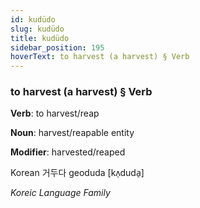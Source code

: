 ```yaml
---
id: kudüdo
slug: kudüdo
title: kudüdo
sidebar_position: 195
hoverText: to harvest (a harvest) § Verb
---
```


### to harvest (a harvest) § Verb

**Verb**: to harvest/reap

**Noun**: harvest/reapable entity

**Modifier**: harvested/reaped

Korean 거두다 geoduda [kʌ̹duda̠]

*Koreic Language Family*